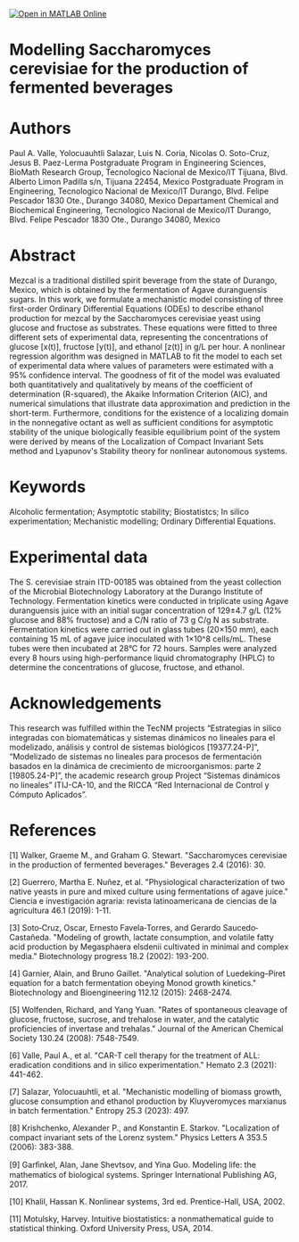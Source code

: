 [![Open in MATLAB Online](https://www.mathworks.com/images/responsive/global/open-in-matlab-online.svg)](https://matlab.mathworks.com/open/github/v1?repo=DrPaulValle/Modelling-Saccharomyces-cerevisiae-for-the-production-of-fermented-beverages-BEER-2024-)

# Modelling Saccharomyces cerevisiae for the production of fermented beverages

# Authors
Paul A. Valle, Yolocuauhtli Salazar, Luis N. Coria, Nicolas O. Soto-Cruz, Jesus B. Paez-Lerma
Postgraduate Program in Engineering Sciences, BioMath Research Group, Tecnologico Nacional de Mexico/IT Tijuana, Blvd. Alberto Limon Padilla s/n, Tijuana 22454, Mexico
Postgraduate Program in Engineering, Tecnologico Nacional de Mexico/IT Durango, Blvd. Felipe Pescador 1830 Ote., Durango 34080, Mexico
Departament Chemical and Biochemical Engineering, Tecnologico Nacional de Mexico/IT Durango, Blvd. Felipe Pescador 1830 Ote., Durango 34080, Mexico

# Abstract
Mezcal is a traditional distilled spirit beverage from the state of Durango, Mexico, which is obtained by the fermentation of Agave duranguensis sugars. In this work, we formulate a mechanistic model consisting of three first-order Ordinary Differential Equations (ODEs) to describe ethanol production for mezcal by the Saccharomyces cerevisiae yeast using glucose and fructose as substrates. These equations were fitted to three different sets of experimental data, representing the concentrations of glucose [x(t)], fructose [y(t)], and ethanol [z(t)] in g/L per hour. A nonlinear regression algorithm was designed in MATLAB to fit the model to each set of experimental data where values of parameters were estimated with a 95% confidence interval. The goodness of fit of the model was evaluated both quantitatively and qualitatively by means of the coefficient of determination (R-squared), the Akaike Information Criterion (AIC), and numerical simulations that illustrate data approximation and prediction in the short-term. Furthermore, conditions for the existence of a localizing domain in the nonnegative octant as well as sufficient conditions for asymptotic stability of the unique biologically feasible equilibrium point of the system were derived by means of the Localization of Compact Invariant Sets method and Lyapunov's Stability theory for nonlinear autonomous systems.

# Keywords
Alcoholic fermentation; Asymptotic stability; Biostatistcs; In silico experimentation; Mechanistic modelling; Ordinary Differential Equations.

# Experimental data
The S. cerevisiae strain ITD-00185 was obtained from the yeast collection of the Microbial Biotechnology Laboratory at the Durango Institute of Technology. Fermentation kinetics were conducted in triplicate using Agave duranguensis juice with an initial sugar concentration of 129±4.7 g/L (12% glucose and 88% fructose) and a C/N ratio of 73 g C/g N as substrate. Fermentation kinetics were carried out in glass tubes (20×150 mm), each containing 15 mL of agave juice inoculated with 1×10^8 cells/mL. These tubes were then incubated at 28°C for 72 hours. Samples were analyzed every 8 hours using high-performance liquid chromatography (HPLC) to determine the concentrations of glucose, fructose, and ethanol.

# Acknowledgements
This research was fulfilled within the TecNM projects “Estrategias in silico integradas con biomatemáticas y sistemas dinámicos no lineales para el modelizado, análisis y control de sistemas biológicos [19377.24-P]”, “Modelizado de sistemas no lineales para procesos de fermentación basados en la dinámica de crecimiento de microorganismos: parte 2 [19805.24-P]”, the academic research group Project “Sistemas dinámicos no lineales” ITIJ-CA-10, and the RICCA “Red Internacional de Control y Cómputo Aplicados”.

# References
[1] Walker, Graeme M., and Graham G. Stewart. "Saccharomyces cerevisiae in the production of fermented beverages." Beverages 2.4 (2016): 30.

[2] Guerrero, Martha E. Nuñez, et al. "Physiological characterization of two native yeasts in pure and mixed culture using fermentations of agave juice." Ciencia e investigación agraria: revista latinoamericana de ciencias de la agricultura 46.1 (2019): 1-11.

[3] Soto‐Cruz, Oscar, Ernesto Favela‐Torres, and Gerardo Saucedo‐Castañeda. "Modeling of growth, lactate consumption, and volatile fatty acid production by Megasphaera elsdenii cultivated in minimal and complex media." Biotechnology progress 18.2 (2002): 193-200.

[4] Garnier, Alain, and Bruno Gaillet. "Analytical solution of Luedeking–Piret equation for a batch fermentation obeying Monod growth kinetics." Biotechnology and Bioengineering 112.12 (2015): 2468-2474.

[5] Wolfenden, Richard, and Yang Yuan. "Rates of spontaneous cleavage of glucose, fructose, sucrose, and trehalose in water, and the catalytic proficiencies of invertase and trehalas." Journal of the American Chemical Society 130.24 (2008): 7548-7549.

[6] Valle, Paul A., et al. "CAR-T cell therapy for the treatment of ALL: eradication conditions and in silico experimentation." Hemato 2.3 (2021): 441-462.

[7] Salazar, Yolocuauhtli, et al. "Mechanistic modelling of biomass growth, glucose consumption and ethanol production by Kluyveromyces marxianus in batch fermentation." Entropy 25.3 (2023): 497.

[8] Krishchenko, Alexander P., and Konstantin E. Starkov. "Localization of compact invariant sets of the Lorenz system." Physics Letters A 353.5 (2006): 383-388.

[9] Garﬁnkel, Alan, Jane Shevtsov, and Yina Guo. Modeling life: the mathematics of biological systems. Springer International Publishing AG, 2017.

[10] Khalil, Hassan K. Nonlinear systems, 3rd ed. Prentice-Hall, USA, 2002.

[11] Motulsky, Harvey. Intuitive biostatistics: a nonmathematical guide to statistical thinking. Oxford University Press, USA, 2014.

